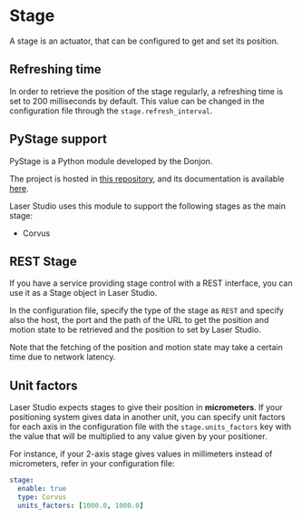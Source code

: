 # Stage

A stage is an actuator, that can be configured to get and set its position.

## Refreshing time

In order to retrieve the position of the stage regularly, a refreshing time is set to 200 milliseconds by default.
This value can be changed in the configuration file through the `stage.refresh_interval`.

## PyStage support

PyStage is a Python module developed by the Donjon.

The project is hosted in [this repository](https://github.com/Ledger-Donjon/pystages), and its documentation is available [here](https://pystages.readthedocs.io/en/latest/).

Laser Studio uses this module to support the following stages as the main stage:

- Corvus

## REST Stage

If you have a service providing stage control with a REST interface, you can use it
as a Stage object in Laser Studio.

In the configuration file, specify the type of the stage as `REST` and specify also
the host, the port and the path of the URL to get the position and motion state to be retrieved and the position to set by Laser Studio.

Note that the fetching of the position and motion state may take a certain time due to network latency.

## Unit factors

Laser Studio expects stages to give their position in **micrometers**. If your
positioning system gives data in another unit, you can specify unit
factors for each axis in the configuration file with the `stage.units_factors` key with the value that will be multiplied to any value given by your positioner.

For instance, if your 2-axis stage gives values in millimeters instead of micrometers, refer in your configuration file:

```yaml
stage:
  enable: true
  type: Corvus
  units_factors: [1000.0, 1000.0]
```
